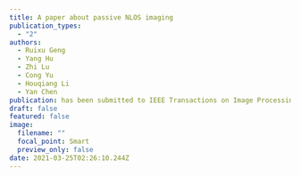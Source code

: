 ```yaml
---
title: A paper about passive NLOS imaging
publication_types:
  - "2"
authors:
  - Ruixu Geng 
  - Yang Hu
  - Zhi Lu
  - Cong Yu
  - Houqiang Li
  - Yan Chen
publication: has been submitted to IEEE Transactions on Image Processing
draft: false
featured: false
image:
  filename: ""
  focal_point: Smart
  preview_only: false
date: 2021-03-25T02:26:10.244Z
---
```

